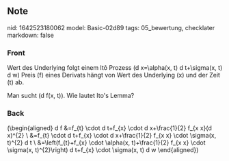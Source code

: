 ## Note
nid: 1642523180062
model: Basic-02d89
tags: 05_bewertung, checklater
markdown: false

### Front
Wert des Underlying folgt einem Itô Prozess \(d x=\alpha(x, t) d t+\sigma(x, t) d w\) Preis \(f\) eines Derivats hängt von Wert des Underlying \(x\) und der Zeit \(t\) ab.

Man sucht \(d f(x, t)\). Wie lautet Ito's Lemma?

### Back
\(\begin{aligned} d f &=f_{t} \cdot d t+f_{x} \cdot d x+\frac{1}{2} f_{x x}(d x)^{2} \\ &=f_{t} \cdot d t+f_{x} \cdot d x+\frac{1}{2} f_{x x} \cdot \sigma(x, t)^{2} d t \\ &=\left(f_{t}+f_{x} \cdot \alpha(x, t)+\frac{1}{2} f_{x x} \cdot \sigma(x, t)^{2}\right) d t+f_{x} \cdot \sigma(x, t) d w \end{aligned}\)

